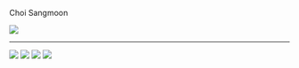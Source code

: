 Choi Sangmoon

<a href="https://hill-citrine-155.notion.site/b81d301af449488b8c7b0a009c975567" target="_blank"><img src="https://img.shields.io/badge/Notion-000000?style=flat-square&logo=Notion&logoColor=ffffff"/></a>



***
<img src="https://img.shields.io/badge/JavaScript-BB2649?style=for-the-badge&logo=JavaScript&logoColor=F7DF1E"> <img src="https://img.shields.io/badge/TypeScript-10556E?style=for-the-badge&logo=TypeScript&logoColor=white"> <img src="https://img.shields.io/badge/React-138EBA?style=for-the-badge&logo=React&logoColor=white"> <img src="https://img.shields.io/badge/Next.js-6E0B22?style=for-the-badge&logo=Next.js&logoColor=white">
